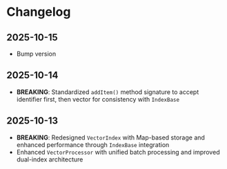# Changelog

## 2025-10-15

- Bump version

## 2025-10-14

- **BREAKING**: Standardized `addItem()` method signature to accept identifier
  first, then vector for consistency with `IndexBase`

## 2025-10-13

- **BREAKING**: Redesigned `VectorIndex` with Map-based storage and enhanced
  performance through `IndexBase` integration
- Enhanced `VectorProcessor` with unified batch processing and improved
  dual-index architecture
